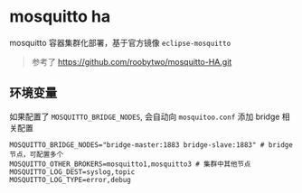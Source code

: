 # mosquitto ha

mosquitto 容器集群化部署，基于官方镜像 `eclipse-mosquitto` 

> 参考了 https://github.com/roobytwo/mosquitto-HA.git

## 环境变量

如果配置了 `MOSQUITTO_BRIDGE_NODES`, 会自动向 `mosquitoo.conf` 添加 bridge 相关配置

```
MOSQUITTO_BRIDGE_NODES="bridge-master:1883 bridge-slave:1883" # bridge 节点，可配置多个
MOSQUITTO_OTHER_BROKERS=mosquitto1,mosquitto3 # 集群中其他节点
MOSQUITTO_LOG_DEST=syslog,topic
MOSQUITTO_LOG_TYPE=error,debug

```
